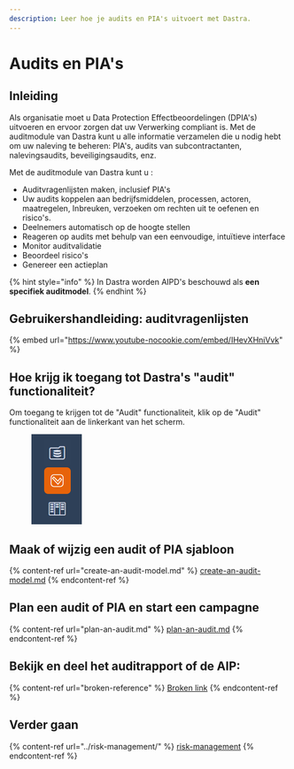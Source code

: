 ```yaml
---
description: Leer hoe je audits en PIA's uitvoert met Dastra.
---
```


# Audits en PIA's

## Inleiding

Als organisatie moet u Data Protection Effectbeoordelingen (DPIA's) uitvoeren en ervoor zorgen dat uw Verwerking compliant is. Met de auditmodule van Dastra kunt u alle informatie verzamelen die u nodig hebt om uw naleving te beheren: PIA's, audits van subcontractanten, nalevingsaudits, beveiligingsaudits, enz.

Met de auditmodule van Dastra kunt u :

* Auditvragenlijsten maken, inclusief PIA's
* Uw audits koppelen aan bedrijfsmiddelen, processen, actoren, maatregelen, Inbreuken, verzoeken om rechten uit te oefenen en risico's.
* Deelnemers automatisch op de hoogte stellen
* Reageren op audits met behulp van een eenvoudige, intuïtieve interface
* Monitor auditvalidatie
* Beoordeel risico's
* Genereer een actieplan

{% hint style="info" %}
In Dastra worden AIPD's beschouwd als **een specifiek auditmodel**.
{% endhint %}

## Gebruikershandleiding: auditvragenlijsten

{% embed url="https://www.youtube-nocookie.com/embed/IHevXHniVvk" %}

## Hoe krijg ik toegang tot Dastra's "audit" functionaliteit?

Om toegang te krijgen tot de "Audit" functionaliteit, klik op de "Audit" functionaliteit aan de linkerkant van het scherm.

<figure><img src="../../.gitbook/assets/image (83).png" alt=""><figcaption></figcaption></figure>

## Maak of wijzig een audit of PIA sjabloon

{% content-ref url="create-an-audit-model.md" %}
[create-an-audit-model.md](create-an-audit-model.md)
{% endcontent-ref %}

## Plan een audit of PIA en start een campagne

{% content-ref url="plan-an-audit.md" %}
[plan-an-audit.md](plan-an-audit.md)
{% endcontent-ref %}

## Bekijk en deel het auditrapport of de AIP:

{% content-ref url="broken-reference" %}
[Broken link](broken-reference)
{% endcontent-ref %}

## Verder gaan

{% content-ref url="../risk-management/" %}
[risk-management](../risk-management/)
{% endcontent-ref %}

